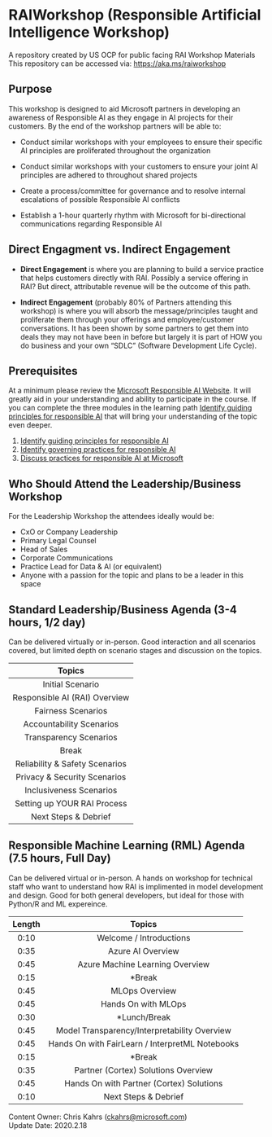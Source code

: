 # RAIWorkshop  (Responsible Artificial Intelligence Workshop)
A repository created by US OCP for public facing RAI Workshop Materials <br>
This repository can be accessed via: https://aka.ms/raiworkshop

## Purpose
This workshop is designed to aid Microsoft partners in developing an awareness of Responsible AI as they engage in AI projects for their customers.  By the end of the workshop partners will be able to:

* Conduct similar workshops with your employees to ensure their specific AI principles are proliferated throughout the organization

* Conduct similar workshops with your customers to ensure your joint AI principles are adhered to throughout shared projects

* Create a process/committee for governance and to resolve internal escalations of possible Responsible AI conflicts

* Establish a 1-hour quarterly rhythm with Microsoft for bi-directional communications regarding Responsible AI

  
## Direct Engagment vs. Indirect Engagement
* **Direct Engagement** is where you are planning to build a service practice that helps customers directly with RAI. Possibly a service offering in RAI? But direct, attributable revenue will be the outcome of this path.

* **Indirect Engagement** (probably 80% of Partners attending this workshop) is where you will absorb the message/principles taught and proliferate them through your offerings and employee/customer conversations. It has been shown by some partners to get them into deals they may not have been in before but largely it is part of HOW you do business and your own “SDLC” (Software Development Life Cycle).



## Prerequisites
 At a minimum please review the [Microsoft Responsible AI Website](https://www.microsoft.com/en-us/ai/responsible-ai).  It will greatly aid in your understanding and ability to participate in the course.  If you can complete the three modules in the learning path [Identify guiding principles for responsible AI](https://docs.microsoft.com/en-us/learn/paths/responsible-ai-business-principles/) that will bring your understanding of the topic even deeper.

1.  [Identify guiding principles for responsible AI](https://docs.microsoft.com/en-us/learn/modules/responsible-ai-principles/index)
1.  [Identify governing practices for responsible AI](https://docs.microsoft.com/en-us/learn/modules/responsible-ai-governing-practices/index)
1.  [Discuss practices for responsible AI at Microsoft](https://docs.microsoft.com/en-us/learn/modules/microsoft-responsible-ai-practices/index)


## Who Should Attend the Leadership/Business Workshop
For the Leadership Workshop the attendees ideally would be:
* CxO or Company Leadership
* Primary Legal Counsel 
* Head of Sales
* Corporate Communications
* Practice Lead for Data & AI (or equivalent)
* Anyone with a passion for the topic and plans to be a leader in this space

## Standard Leadership/Business Agenda (3-4 hours, 1/2 day)
Can be delivered virtually or in-person.  Good interaction and all scenarios covered, but limited depth on scenario stages and discussion on the topics.

 |  Topics                      |
 |:----------------------------:|
 |Initial Scenario              |
 |Responsible AI (RAI) Overview |
 |Fairness Scenarios            |
 |Accountability Scenarios      |
 |Transparency Scenarios        |
 |Break                         |
 |Reliability & Safety Scenarios|
 |Privacy & Security Scenarios  |
 |Inclusiveness Scenarios       |
 |Setting up YOUR RAI Process   |
 |Next Steps & Debrief          |


## Responsible Machine Learning (RML) Agenda (7.5 hours, Full Day)
Can be delivered virtual or in-person.  A hands on workshop for technical staff who want to understand how RAI is implimented in model development and design.  Good for both general developers, but ideal for those with Python/R and ML expereince.

| Length |  Topics                                          |
|:------:|:------------------------------------------------:|
| 0:10   |Welcome / Introductions                           |
| 0:35   |Azure AI Overview                                 |
| 0:45   |Azure Machine Learning Overview                   |
| 0:15   |*Break                                            |
| 0:45   |MLOps Overview                                    |
| 0:45   |Hands On with MLOps                               |
| 0:30   |*Lunch/Break                                      |
| 0:45   |Model Transparency/Interpretability Overview      |
| 0:45   |Hands On with FairLearn / InterpretML Notebooks   |
| 0:15   |*Break                                            |
| 0:35   |Partner (Cortex) Solutions Overview               |
| 0:45   |Hands On with Partner (Cortex) Solutions          |
| 0:10   |Next Steps & Debrief                              |

Content Owner: Chris Kahrs (ckahrs@microsoft.com)<br>
Update Date: 2020.2.18
